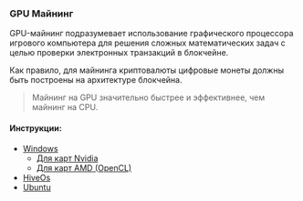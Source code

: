 ### GPU Майнинг

GPU-майнинг подразумевает использование графического процессора игрового компьютера для решения сложных математических задач с целью проверки электронных транзакций в блокчейне.

Как правило, для майнинга криптовалюты цифровые монеты должны быть построены на архитектуре блокчейна.

> Майнинг на GPU значительно быстрее и эффективнее, чем майнинг на CPU.

#### Инструкции:
- [Windows](/windows/)
  - [Для карт Nvidia](/windows/nvidia.md)
  - [Для карт AMD (OpenCL)](/windows/amd.md)
- [HiveOs](/mining/hiveos.md)
- [Ubuntu](https://tontechio.github.io/pow-miner-gpu/ru/linux-howto.html)